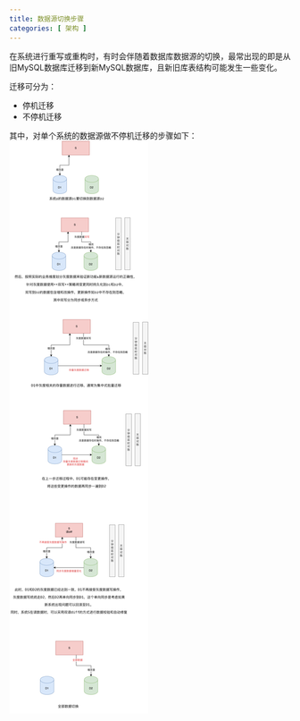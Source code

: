 ```yaml
---
title: 数据源切换步骤
categories: [ 架构 ]
---
```


在系统进行重写或重构时，有时会伴随着数据库数据源的切换，最常出现的即是从旧MySQL数据库迁移到新MySQL数据库，且新旧库表结构可能发生一些变化。


迁移可分为：
- 停机迁移
- 不停机迁移


其中，对单个系统的数据源做不停机迁移的步骤如下：
![datasource_migration.jpg](/assets/2024/04/07/datasource_migration.jpg)




